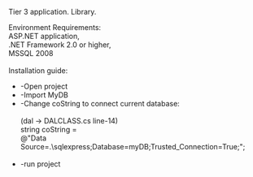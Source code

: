 Tier 3 application. Library.

Environment Requirements:<br>
  ASP.NET application,<br>
  .NET Framework 2.0 or higher, <br>
  MSSQL 2008<br>
<br>
Installation guide:<br>
<ul>
<li>
  -Open project<br>
  </li>
  <li>
  -Import MyDB <br>
  </li>
  <li>
  -Change coString to connect current database:<br>
    <br>
      (dal -> DALCLASS.cs line-14)<br>
      string coString =<br>
             @"Data Source=.\sqlexpress;Database=myDB;Trusted_Connection=True;";</li>
  <br>
  <li>
  -run project<br>
  </li>
</ul>
